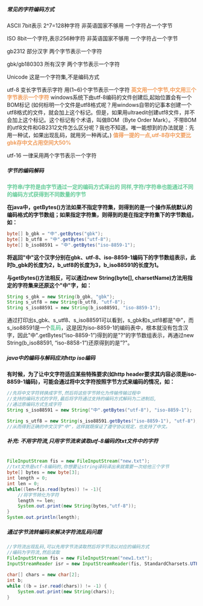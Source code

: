 ##### 常见的字符编码方式
ASCII
7bit表示 2^7=128种字符
非英语国家不够用
一个字符占一个字节

ISO
8bit一个字符,表示256种字符
非英语国家不够用
一个字符占一个字节

gb2312
部分汉字
两个字节表示一个字符

gbk/gb180303
所有汉字
两个字节表示一个字符

Unicode
这是一个字符集,不是编码方式

utf-8
变长字节表示字符
用(1~6)个字节表示一个字符
<font color=#F09B59 style=" font-weight:bold;">英文用一个字节,中文用三个字节表示一个字符</font>
windows系统下由utf-8编码的文件创建后,起始位置会有一个BOM标记
(如何标明一个文件是utf8格式呢？用windows自带的记事本创建一个utf8格式的文件，就会加上这个标记。但是，如果用ultraedit创建utf8文件，并不会加上这个标记。这个标记有个术语，叫做BOM（Byte Order Mark）。不带BOM的utf8文件和GB2312文件怎么区分呢？我也不知道。唯一能想到的办法就是：先用一种试，如果出现乱码，就用另一种再试。)
<font color=#F09B59 style=" font-weight:bold;">值得一提的一点,utf-8存中文要比gbk存中文占用空间大50%</font>

utf-16
一律采用两个字节表示一个字符

##### 字节的编码解码
<font color=#66CC99 style=" font-weight:bold;">字符串/字符是由字节通过一定的编码方式译出的
同样,字符/字符串也能通过不同的编码方式获得到不同数量的字节</font>

**在java中，getBytes()方法如果不指定字符集，则得到的是一个操作系统默认的编码格式的字节数组；如果指定字符集，则得到的是在指定字符集下的字节数组，如：**
```java
byte[] b_gbk = "中".getBytes("gbk");
byte[] b_utf8 = "中".getBytes("utf-8");
byte[] b_iso88591 = "中".getBytes("iso-8859-1");

```
**将返回"中"这个汉字分别在gbk、utf-8、iso-8859-1编码下的字节数组表示，此时b_gbk的长度为2，b_utf8的长度为3，b_iso88591的长度为1。**

**与getBytes()方法相反，可以通过new String(byte[], charsetName)方法用指定的字符集来还原这个"中"字，如：**
```java
String s_gbk = new String(b_gbk, "gbk");
String s_utf8 = new String(b_utf8, "utf-8");
String s_iso88591 = new String(b_iso88591, "iso-8859-1");
```
通过打印出s_gbk、s_utf8、s_iso88591可以看到，s_gbk和s_utf8都是"中"，而s_iso88591是一个<font color=#66CC99 style=" font-weight:bold;">乱码</font>，这是因为iso-8859-1的编码表中，根本就没有包含汉字，因此"中".getBytes(“iso-8859-1”)得到的是"?“的字节数组表示，再通过new String(b_iso88591, “iso-8858-1”)还原得到的是”?"。

##### java中的编码与解码应对http iso编码
**有时候，为了让中文字符适应某些特殊要求(如http header要求其内容必须是iso-8859-1编码)，可能会通过将中文字符按照字节方式来编码的情况，如：**

```java
//先将中文字符转换成字节,然后将这些字节转化为传输传输过程中
//支持的编码方式的字符,最后将字符通过支持的编码方式解码为二进制后,
//通过原编码方式生成字符
String s_iso88591 = new String("中".getBytes("utf-8"), "iso-8859-1");

String s_utf8 = new String(s_iso88591.getBytes("iso-8859-1"), "utf-8");
//从而得到正确的中文汉字"中"，这样就既保证了遵守协议规定，也支持了中文。
```

##### 补充: 不用字符流,只用字节流来读取utf-8编码的txt文件中的字符

```java

FileInputStream fis = new FileInputStream("new.txt");  
//txt文件是utf-8编码的,你想要让string译码译出来就需要一次给他三个字节  
byte[] bytes = new byte[3];  
int length = 0;  
int len = 0;  
while((len=fis.read(bytes)) != -1){  
    //将字节转化为字符  
    length += len;  
    System.out.print(new String(bytes,"utf-8"));  
}  
System.out.println(length);
```



##### 通过字节流转编码来解决字符流乱码问题

```java
//字符流出现乱码,可以先用字节流读取然后将字节流以对应的编码方式  
//编码为字符流,然后读取  
FileInputStream fis = new FileInputStream("new1.txt");  
InputStreamReader isr = new InputStreamReader(fis, StandardCharsets.UTF_16LE);  
  
char[] chars = new char[2];  
int b;  
while ((b = isr.read(chars)) != -1) {  
    System.out.print(new String(chars));  
}
```